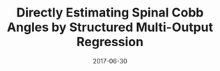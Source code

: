 ---
title: "Directly Estimating Spinal Cobb Angles by Structured Multi-Output Regression "
collection: publications
permalink: /publication/2017-06-30-paper-title-number-6
date: 2017-06-30
venue: 'Haoliang Sun, Xiantong Zhen, Chris Bailey, Parham Rasoulinejad, Yilong Yin, and Shuo Li. International Conference on Information Processing in Medical Imaging (IPMI)'
---